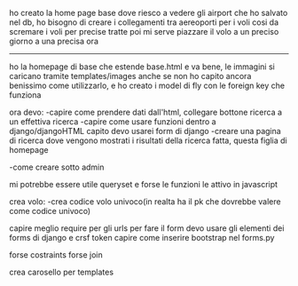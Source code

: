 ho creato la home page base dove riesco a vedere gli airport che ho salvato nel db,
ho bisogno di creare i collegamenti tra aereoporti per i voli cosi da scremare i voli per precise tratte
poi mi serve piazzare il volo a un preciso giorno a una precisa ora
********************************************************************
ho la homepage di base che estende base.html e va bene, le immagini si caricano tramite templates/images anche se non ho capito ancora benissimo come utilizzarlo, e ho creato i model di fly con le foreign key che funziona

ora devo:
-capire come prendere dati dall'html, collegare bottone ricerca a un effettiva ricerca
-capire come usare funzioni dentro a django/djangoHTML
capito devo usarei form di django 
-creare una pagina di ricerca dove vengono mostrati i risultati della ricerca fatta, questa figlia di homepage

-come creare sotto admin

mi potrebbe essere utile queryset e forse le funzioni le attivo in javascript

crea volo:
-crea codice volo univoco(in realta ha il pk che dovrebbe valere come codice univoco)



capire meglio require per gli urls
per fare il form devo usare gli elementi dei forms di django e crsf token
capire come inserire bootstrap nel forms.py


forse costraints 
forse join

crea carosello per templates


